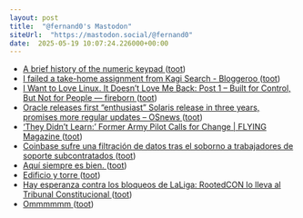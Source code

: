```yaml
---
layout: post
title:  "@fernand0's Mastodon"
siteUrl:  "https://mastodon.social/@fernand0"
date:  2025-05-19 10:07:24.226000+00:00
---
```

*  [A brief history of the numeric keypad ](https://www.doc.cc/articles/a-brief-history-of-the-numeric-keypa) ([toot](https://mastodon.social/@fernand0/114533940869516728))
*  [I failed a take-home assignment from Kagi Search - Bloggeroo ](https://bloggeroo.dev/articles/20250403143) ([toot](https://mastodon.social/@fernand0/114533687485043459))
*  [I Want to Love Linux. It Doesn’t Love Me Back: Post 1 – Built for Control, But Not for People — fireborn ](https://fireborn.mataroa.blog/blog/i-want-to-love-linux-it-doesnt-love-me-back-post-1-built-for-control-but-not-for-people) ([toot](https://mastodon.social/@fernand0/114533641033837537))
*  [Oracle releases first “enthusiast” Solaris release in three years, promises more regular updates  –  OSnews ](https://www.osnews.com/story/142363/oracle-releases-first-enthusiast-solaris-release-in-three-years-promises-more-regular-updates) ([toot](https://mastodon.social/@fernand0/114531905385520785))
*  [‘They Didn’t Learn:’ Former Army Pilot Calls for Change \| FLYING Magazine ](https://www.flyingmag.com/they-didnt-learn-former-army-pilot-slams-return-to-risky-flights) ([toot](https://mastodon.social/@fernand0/114530018807716591))
*  [Coinbase sufre una filtración de datos tras el soborno a trabajadores de soporte subcontratados ](https://unaaldia.hispasec.com/2025/05/coinbase-sufre-una-filtracion-de-datos-tras-el-soborno-a-trabajadores-de-soporte-subcontratados.htm) ([toot](https://mastodon.social/@fernand0/114529830849882972))
*  [Aquí siempre es bien. ](https://avecesunafoto.wordpress.com/2025/05/17/aqui-siempre-es-bien) ([toot](https://mastodon.social/@fernand0/114529782935856242))
*  [Edificio y torre ](https://www.flickr.com/photos/fernand0/54527275529) ([toot](https://mastodon.social/@fernand0/114529574932807112))
*  [Hay esperanza contra los bloqueos de LaLiga: RootedCON lo lleva al Tribunal Constitucional ](https://www.adslzone.net/noticias/internet/bloqueos-laliga-rootedcon-tribunal-constitucional) ([toot](https://mastodon.social/@fernand0/114529460063474925))
*  [Ommmmmm ](https://mastodon.social/@fernand0/114529432456931106) ([toot](https://mastodon.social/@fernand0/114529432456931106))
